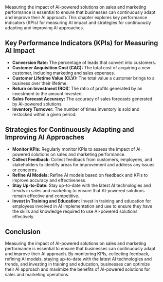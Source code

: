 

Measuring the impact of AI-powered solutions on sales and marketing performance is essential to ensure that businesses can continuously adapt and improve their AI approach. This chapter explores key performance indicators (KPIs) for measuring AI impact and strategies for continuously adapting and improving AI approaches.

Key Performance Indicators (KPIs) for Measuring AI Impact
---------------------------------------------------------

* **Conversion Rate:** The percentage of leads that convert into customers.
* **Customer Acquisition Cost (CAC):** The total cost of acquiring a new customer, including marketing and sales expenses.
* **Customer Lifetime Value (CLV):** The total value a customer brings to a business over their lifetime.
* **Return on Investment (ROI):** The ratio of profits generated by an investment to the amount invested.
* **Sales Forecast Accuracy:** The accuracy of sales forecasts generated by AI-powered solutions.
* **Inventory Turnover:** The number of times inventory is sold and restocked within a given period.

Strategies for Continuously Adapting and Improving AI Approaches
----------------------------------------------------------------

* **Monitor KPIs:** Regularly monitor KPIs to assess the impact of AI-powered solutions on sales and marketing performance.
* **Collect Feedback:** Collect feedback from customers, employees, and stakeholders to identify areas for improvement and address any issues or concerns.
* **Refine AI Models:** Refine AI models based on feedback and KPIs to improve accuracy and effectiveness.
* **Stay Up-to-Date:** Stay up-to-date with the latest AI technologies and trends in sales and marketing to ensure that AI-powered solutions remain effective and competitive.
* **Invest in Training and Education:** Invest in training and education for employees involved in AI implementation and use to ensure they have the skills and knowledge required to use AI-powered solutions effectively.

Conclusion
----------

Measuring the impact of AI-powered solutions on sales and marketing performance is essential to ensure that businesses can continuously adapt and improve their AI approach. By monitoring KPIs, collecting feedback, refining AI models, staying up-to-date with the latest AI technologies and trends, and investing in training and education, businesses can optimize their AI approach and maximize the benefits of AI-powered solutions for sales and marketing operations.
